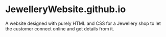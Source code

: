 # JewelleryWebsite.github.io
A website designed with purely HTML and CSS for a Jewellery shop to let the customer connect online and get details from it.
